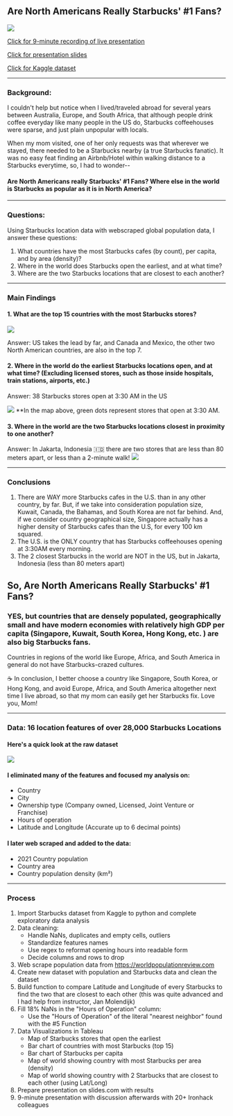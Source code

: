 ## Are North Americans Really Starbucks' #1 Fans?
![](https://github.com/hollyjanedalton/final_ironhack_project/blob/main/starbucks_map.png)

[Click for 9-minute recording of live presentation](https://ironhack.zoom.us/rec/play/z_KuzP88l79dzVBAtHaR-vPE4Xi4xUGUU-C3D948G81Z7jHR7GCBa8oip2yDNDrNwbnBrP9AWwVZ6sM9.WElypAcnuo2-6udI?startTime=1660305720000&_x_zm_rtaid=v-1r2qOaSt-VQG_GldUWIA.1660487182977.ee234b4949979eb90f4b2d2092f0085f&_x_zm_rhtaid=21)

[Click for presentation slides](https://slides.com/hollydalton/deck-5b0977/fullscreen)

[Click for Kaggle dataset](https://www.kaggle.com/datasets/kukuroo3/starbucks-locations-worldwide-2021-version)

---

### Background:
I couldn't help but notice when I lived/traveled abroad for several years between Australia, Europe, and South Africa, that although people drink coffee everyday like many people in the US do, Starbucks coffeehouses were sparse, and just plain unpopular with locals. 

When my mom visited, one of her only requests was that wherever we stayed, there needed to be a Starbucks nearby (a true Starbucks fanatic). It was no easy feat finding an Airbnb/Hotel within walking distance to a Starbucks everytime, so, I had to wonder-- 
#### Are North Americans really Starbucks' #1 Fans? Where else in the world is Starbucks as popular as it is in North America?

---

### Questions:
Using Starbucks location data with webscraped global population data, I answer these questions: 

1. What countries have the most Starbucks cafes (by count), per capita, and by area (density)?
3. Where in the world does Starbucks open the earliest, and at what time?
4. Where are the two Starbucks locations that are closest to each another?

---

### Main Findings
#### 1. What are the top 15 countries with the most Starbucks stores?
![](https://github.com/hollyjanedalton/final_ironhack_project/blob/main/starbucks_count.png)

Answer: US takes the lead by far, and Canada and Mexico, the other two North American countries, are also in the top 7. 

#### 2. Where in the world do the earliest Starbucks locations open, and at what time? (Excluding licensed stores, such as those inside hospitals, train stations, airports, etc.)

Answer: 38 Starbucks stores open at 3:30 AM in the US

![](https://github.com/hollyjanedalton/final_ironhack_project/blob/main/earliest_starbucks.png)
**In the map above, green dots represent stores that open at 3:30 AM. 

#### 3. Where in the world are the two Starbucks locations closest in proximity to one another?
Answer: In Jakarta, Indonesia 🇮🇩 there are two stores that are less than 80 meters apart, or less than a 2-minute walk! 
![](https://github.com/hollyjanedalton/final_ironhack_project/blob/main/two_closest_cafes.png)

---

### Conclusions

1. There are WAY more Starbucks cafes in the U.S. than in any other country, by far. But, if we take into consideration population size, Kuwait, Canada, the Bahamas, and South Korea are not far behind. And, if we consider country geographical size, Singapore actually has a higher density of Starbucks cafes than the U.S, for every 100 km squared.
2. The U.S. is the ONLY country that has Starbucks coffeehouses opening at 3:30AM every morning. 
3. The 2 closest Starbucks in the world are NOT in the US, but in Jakarta, Indonesia (less than 80 meters apart) 

## So, Are North Americans Really Starbucks' #1 Fans?
### YES, but countries that are densely populated, geographically small and have modern economies with relatively high GDP per capita (Singapore, Kuwait, South Korea, Hong Kong, etc. ) are also big Starbucks fans. 

Countries in regions of the world like Europe, Africa, and South America in general do not have Starbucks-crazed cultures.

☕️ In conclusion, I better choose a country like Singapore, South Korea, or Hong Kong, and avoid Europe, Africa, and South America altogether next time I live abroad, so that my mom can easily get her Starbucks fix. Love you, Mom!

---

### Data: 16 location features of over 28,000 Starbucks Locations
#### Here's a quick look at the raw dataset 
<img src="./small_data_photo.png">

#### I eliminated many of the features and focused my analysis on: 
- Country 
- City
- Ownership type (Company owned, Licensed, Joint Venture or Franchise)
- Hours of operation 
- Latitude and Longitude (Accurate up to 6 decimal points) 

#### I later web scraped and added to the data:
- 2021 Country population
- Country area
- Country population density (km²)

---

### Process
1. Import Starbucks dataset from Kaggle to python and complete exploratory data analysis
2. Data cleaning: 
      - Handle NaNs, duplicates and empty cells, outliers
      - Standardize features names
      - Use regex to reformat opening hours into readable form 
      - Decide columns and rows to drop
3. Web scrape population data from https://worldpopulationreview.com
4. Create new dataset with population and Starbucks data and clean the dataset
5. Build function to compare Latitude and Longitude of every Starbucks to find the two that are closest to each other (this was quite advanced and I had help from instructor, Jan Molendijk) 
6. Fill 18% NaNs in the "Hours of Operation" column: 
    - Use the "Hours of Operation" of the  literal "nearest neighbor" found with the #5 Function
7. Data Visualizations in Tableau
     - Map of Starbucks stores that open the earliest
     - Bar chart of countries with most Starbucks (top 15)
     - Bar chart of Starbucks per capita
     - Map of world showing country with most Starbucks per area (density)
     - Map of world showing country with 2 Starbucks that are closest to each other (using Lat/Long)
8. Prepare presentation on slides.com with results 
9. 9-minute presentation with discussion afterwards with 20+ Ironhack colleagues 
